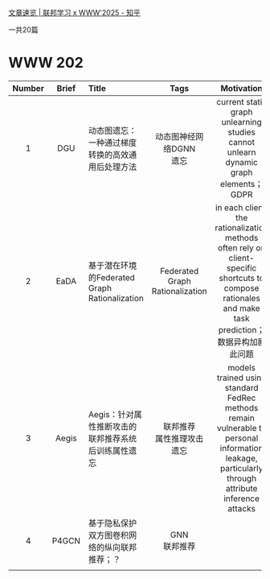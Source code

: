 [文章速览 | 联邦学习 x WWW'2025 - 知乎](https://zhuanlan.zhihu.com/p/1901390720859903638)

一共20篇

# WWW 202

| Number | Brief | Title                                  |              Tags               |                                                                    Motivation                                                                    | Implementation |
| :----: | :---: | :------------------------------------- | :-----------------------------: | :----------------------------------------------------------------------------------------------------------------------------------------------: | -------------- |
|   1    |  DGU  | 动态图遗忘：一种通过梯度转换的高效通用后处理方法               |        动态图神经网络DGNN<br>遗忘        |                                current static graph unlearning studies cannot unlearn dynamic graph elements；GDPR                                |                |
|   2    | EaDA  | 基于潜在环境的Federated Graph Rationalization | Federated Graph Rationalization |   in each client, the rationalization methods often rely on client-specific shortcuts to compose rationales and make task prediction；数据异构加剧此问题   |                |
|   3    | Aegis | Aegis：针对属性推断攻击的联邦推荐系统后训练属性遗忘           |      联邦推荐<br>属性推理攻击<br>遗忘       | models trained using standard FedRec methods remain vulnerable to personal information leakage, particularly through attribute inference attacks |                |
|   4    | P4GCN | 基于隐私保护双方图卷积网络的纵向联邦推荐；？                 |           GNN<br>联邦推荐           |                                                                                                                                                  |                |
|        |       |                                        |                                 |                                                                                                                                                  |                |


